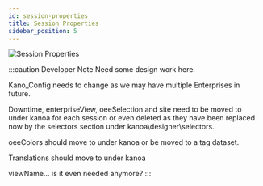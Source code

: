 ```yaml
---
id: session-properties
title: Session Properties
sidebar_position: 5
---
```

![Session Properties](/img/27.png)

:::caution Developer Note
Need some design work here.

Kano_Config needs to change as we may have multiple Enterprises in future.

Downtime, enterpriseView, oeeSelection and site need to be moved to under kanoa for each session or even deleted as they have been replaced now by the selectors section under kanoa\designer\selectors.

oeeColors should move to under kanoa or be moved to a tag dataset.

Translations should move to under kanoa

viewName… is it even needed anymore?
:::

